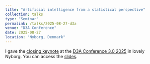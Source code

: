 ```yaml
---
title: "Artificial intelligence from a statistical perspective"
collection: talks
type: "Seminar"
permalink: /talks/2025-08-27-d3a
venue: "D3A Conference"
date: 2025-08-27
location: "Nyborg, Denmark"
---
```


I gave the [closing keynote](https://d3aconference.dk/artficial-intelligence-from-a-statistical-perspective/) at the [D3A Conference 3.0 2025](https://d3aconference.dk) in lovely Nyborg. You can access the [slides](https://bguedj.github.io/files/bguedj-keynote-2025-d3a.pdf).
